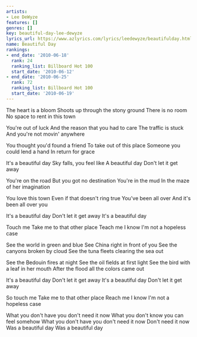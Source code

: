 ```yaml
---
artists:
- Lee DeWyze
features: []
genres: []
key: beautiful-day-lee-dewyze
lyrics_url: https://www.azlyrics.com/lyrics/leedewyze/beautifulday.html
name: Beautiful Day
rankings:
- end_date: '2010-06-18'
  rank: 24
  ranking_list: Billboard Hot 100
  start_date: '2010-06-12'
- end_date: '2010-06-25'
  rank: 72
  ranking_list: Billboard Hot 100
  start_date: '2010-06-19'
---
```


The heart is a bloom 
Shoots up through the stony ground 
There is no room 
No space to rent in this town 

You're out of luck 
And the reason that you had to care 
The traffic is stuck 
And you're not movin' anywhere 

You thought you'd found a friend 
To take out of this place 
Someone you could lend a hand 
In return for grace 

It's a beautiful day 
Sky falls, you feel like 
A beautiful day 
Don't let it get away 

You're on the road 
But you got no destination 
You're in the mud 
In the maze of her imagination 

You love this town 
Even if that doesn't ring true 
You've been all over 
And it's been all over you 

It's a beautiful day 
Don't let it get away 
It's a beautiful day 

Touch me 
Take me to that other place 
Teach me 
I know I'm not a hopeless case 

See the world in green and blue 
See China right in front of you 
See the canyons broken by cloud 
See the tuna fleets clearing the sea out 

See the Bedouin fires at night 
See the oil fields at first light 
See the bird with a leaf in her mouth 
After the flood all the colors came out 

It's a beautiful day 
Don't let it get away 
It's a beautiful day 
Don't let it get away 

So touch me 
Take me to that other place 
Reach me 
I know I'm not a hopeless case 

What you don't have you don't need it now 
What you don't know you can feel somehow 
What you don't have you don't need it now 
Don't need it now 
Was a beautiful day 
Was a beautiful day



